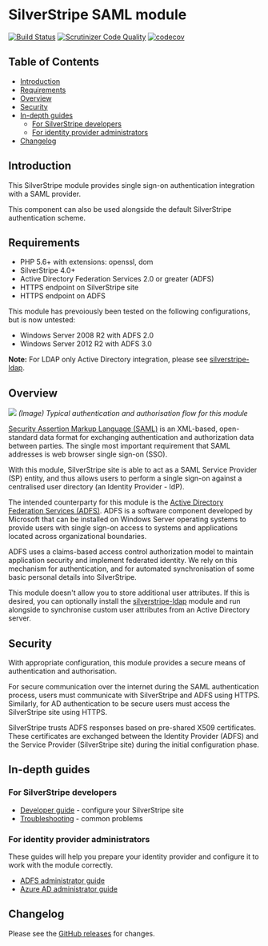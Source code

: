 # SilverStripe SAML module

[![Build Status](https://travis-ci.org/silverstripe/silverstripe-saml.svg)](https://travis-ci.org/silverstripe/silverstripe-saml)
[![Scrutinizer Code Quality](https://scrutinizer-ci.com/g/silverstripe/silverstripe-saml/badges/quality-score.png)](https://scrutinizer-ci.com/g/silverstripe/silverstripe-saml/)
[![codecov](https://codecov.io/gh/silverstripe/silverstripe-saml/branch/master/graph/badge.svg)](https://codecov.io/gh/silverstripe/silverstripe-saml)

## Table of Contents

<!-- START doctoc generated TOC please keep comment here to allow auto update -->
<!-- DON'T EDIT THIS SECTION, INSTEAD RE-RUN doctoc TO UPDATE -->


- [Introduction](#introduction)
- [Requirements](#requirements)
- [Overview](#overview)
- [Security](#security)
- [In-depth guides](#in-depth-guides)
  - [For SilverStripe developers](#for-silverstripe-developers)
  - [For identity provider administrators](#for-identity-provider-administrators)
- [Changelog](#changelog)

<!-- END doctoc generated TOC please keep comment here to allow auto update -->

## Introduction

This SilverStripe module provides single sign-on authentication integration with a SAML provider.

This component can also be used alongside the default SilverStripe authentication scheme.

## Requirements

 * PHP 5.6+ with extensions: openssl, dom
 * SilverStripe 4.0+
 * Active Directory Federation Services 2.0 or greater (ADFS)
 * HTTPS endpoint on SilverStripe site
 * HTTPS endpoint on ADFS

This module has prevoiously been tested on the following configurations, but is now untested:

 * Windows Server 2008 R2 with ADFS 2.0
 * Windows Server 2012 R2 with ADFS 3.0

**Note:** For LDAP only Active Directory integration, please see [silverstripe-ldap](https://github.com/silverstripe/silverstripe-ldap).

## Overview

![](docs/en/img/saml_ad_integration.png)
*(Image) Typical authentication and authorisation flow for this module*

[Security Assertion Markup Language (SAML)](http://en.wikipedia.org/wiki/Security_Assertion_Markup_Language) is an XML-based, open-standard data format for exchanging authentication and authorization data between parties. The single most important requirement that SAML addresses is web browser single sign-on (SSO).

With this module, SilverStripe site is able to act as a SAML Service Provider (SP) entity, and thus allows users to perform a single sign-on against a centralised user directory (an Identity Provider - IdP).

The intended counterparty for this module is the [Active Directory Federation Services (ADFS)](http://en.wikipedia.org/wiki/Active_Directory_Federation_Services). ADFS is a software component developed by Microsoft that can be installed on Windows Server operating systems to provide users with single sign-on access to systems and applications located across organizational boundaries.

ADFS uses a claims-based access control authorization model to maintain application security and implement federated identity. We rely on this mechanism for authentication, and for automated synchronisation of some basic personal details into SilverStripe.

This module doesn't allow you to store additional user attributes. If this is desired, you can optionally install the [silverstripe-ldap](https://github.com/silverstripe/silverstripe-ldap) module and run alongside to synchronise custom user attributes from an Active Directory server.

## Security

With appropriate configuration, this module provides a secure means of authentication and authorisation.

For secure communication over the internet during the SAML authentication process, users must communicate with SilverStripe and ADFS using HTTPS. Similarly, for AD authentication to be secure users must access the SilverStripe site using HTTPS.

SilverStripe trusts ADFS responses based on pre-shared X509 certificates. These certificates are exchanged between the Identity Provider (ADFS) and the Service Provider (SilverStripe site) during the initial configuration phase.

## In-depth guides

### For SilverStripe developers

* [Developer guide](docs/en/developer.md) - configure your SilverStripe site
* [Troubleshooting](docs/en/troubleshooting.md) - common problems

### For identity provider administrators

These guides will help you prepare your identity provider and configure it to work with the module correctly.
* [ADFS administrator guide](docs/en/adfs.md)
* [Azure AD administrator guide](docs/en/azure-ad.md)

## Changelog

Please see the [GitHub releases](https://github.com/silverstripe/silverstripe-saml/releases) for changes.
